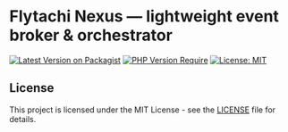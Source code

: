 # Flytachi Nexus — lightweight event broker & orchestrator

[![Latest Version on Packagist](https://img.shields.io/packagist/v/flytachi/nexus.svg?style=flat-square )](https://packagist.org/packages/flytachi/nexus )
[![PHP Version Require](https://img.shields.io/packagist/php-v/flytachi/nexus.svg?style=flat-square )](https://packagist.org/packages/flytachi/nexus )
[![License: MIT](https://img.shields.io/badge/License-MIT-green.svg?style=flat-square )](https://opensource.org/licenses/MIT )


## License
This project is licensed under the MIT License - see the [LICENSE](LICENSE) file for details.
